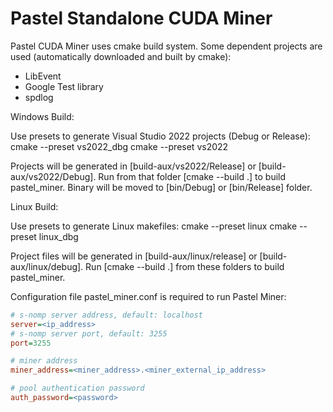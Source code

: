 # Pastel Standalone CUDA Miner

Pastel CUDA Miner uses cmake build system.
Some dependent projects are used (automatically downloaded and built by cmake):
 - LibEvent
 - Google Test library
 - spdlog

Windows Build:

Use presets to generate Visual Studio 2022 projects (Debug or Release):
 cmake --preset vs2022_dbg
 cmake --preset vs2022

Projects will be generated in [build-aux/vs2022/Release] or [build-aux/vs2022/Debug].
Run from that folder [cmake --build .] to build pastel_miner.
Binary will be moved to [bin/Debug] or [bin/Release] folder.

Linux Build:

Use presets to generate Linux makefiles:
 cmake --preset linux
 cmake --preset linux_dbg

Project files will be generated in [build-aux/linux/release] or [build-aux/linux/debug].
Run [cmake --build .] from these folders to build pastel_miner.


Configuration file pastel_miner.conf is required to run Pastel Miner:
```ini
# s-nomp server address, default: localhost
server=<ip_address>
# s-nomp server port, default: 3255
port=3255

# miner address
miner_address=<miner_address>.<miner_external_ip_address>

# pool authentication password
auth_password=<password>
